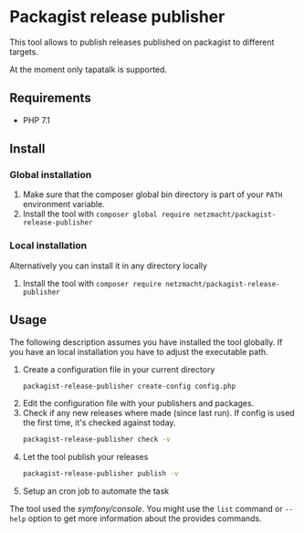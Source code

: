 Packagist release publisher
===========================

This tool allows to publish releases published on packagist to different targets. 

At the moment only tapatalk is supported.

Requirements
------------

 - PHP 7.1


Install
-------

### Global installation 

 1. Make sure that the composer global bin directory is part of your `PATH` environment variable.
 2. Install the tool with `composer global require netzmacht/packagist-release-publisher` 
 
### Local installation

Alternatively you can install it in any directory locally

 1. Install the tool with `composer require netzmacht/packagist-release-publisher`
 

Usage
-----

The following description assumes you have installed the tool globally. If you have an local installation you have to
adjust the executable path.

 1. Create a configuration file in your current directory 
    ```bash
    packagist-release-publisher create-config config.php
    ```
 2. Edit the configuration file with your publishers and packages.
 3. Check if any new releases where made (since last run). If config is used the first time, it's checked against today.
    ```bash
    packagist-release-publisher check -v
    ```
 4. Let the tool publish your releases
    ```bash
    packagist-release-publisher publish -v
    ``` 
 5. Setup an cron job to automate the task
 
The tool used the *symfony/console*. You might use the `list` command or `--help` option to get more information about
the provides commands.
